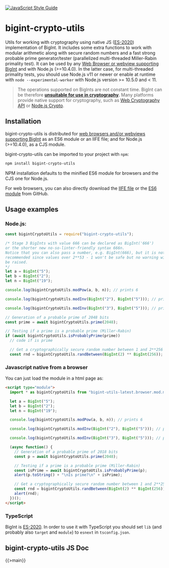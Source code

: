 [![JavaScript Style Guide](https://img.shields.io/badge/code_style-standard-brightgreen.svg)](https://standardjs.com)

# bigint-crypto-utils

Utils for working with cryptography using native JS ([ES-2020](https://tc39.es/ecma262/#sec-bigint-objects)) implementation of BigInt. It includes some extra functions to work with modular arithmetic along with secure random numbers and a fast strong probable prime generator/tester (parallelized multi-threaded Miller-Rabin primality test). It can be used by any [Web Browser or webview supporting BigInt](https://developer.mozilla.org/en-US/docs/Web/JavaScript/Reference/Global_Objects/BigInt#Browser_compatibility) and with Node.js (>=10.4.0). In the latter case, for multi-threaded primality tests, you should use Node.js v11 or newer or enable at runtime with `node --experimental-worker` with Node.js version >= 10.5.0 and < 11.

> The operations supported on BigInts are not constant time. BigInt can be therefore **[unsuitable for use in cryptography](https://www.chosenplaintext.ca/articles/beginners-guide-constant-time-cryptography.html).** Many platforms provide native support for cryptography, such as [Web Cryptography API](https://w3c.github.io/webcrypto/) or [Node.js Crypto](https://nodejs.org/dist/latest/docs/api/crypto.html).

## Installation

bigint-crypto-utils is distributed for [web browsers and/or webviews supporting BigInt](https://developer.mozilla.org/en-US/docs/Web/JavaScript/Reference/Global_Objects/BigInt#Browser_compatibility) as an ES6 module or an IIFE file; and for Node.js (>=10.4.0), as a CJS module.

bigint-crypto-utils can be imported to your project with `npm`:

```bash
npm install bigint-crypto-utils
```

NPM installation defaults to the minified ES6 module for browsers and the CJS one for Node.js.

For web browsers, you can also directly download the [IIFE file](https://raw.githubusercontent.com/juanelas/bigint-crypto-utils/master/lib/index.browser.bundle.js) or the [ES6 module](https://raw.githubusercontent.com/juanelas/bigint-crypto-utils/master/lib/index.browser.bundle.mod.js) from GitHub.

## Usage examples

### Node.js:

```javascript
const bigintCryptoUtils = require("bigint-crypto-utils");

/* Stage 3 BigInts with value 666 can be declared as BigInt('666')
or the shorter new no-so-linter-friendly syntax 666n.
Notice that you can also pass a number, e.g. BigInt(666), but it is not
recommended since values over 2**53 - 1 won't be safe but no warning will
be raised.
*/
let a = BigInt("5");
let b = BigInt("2");
let n = BigInt("19");

console.log(bigintCryptoUtils.modPow(a, b, n)); // prints 6

console.log(bigintCryptoUtils.modInv(BigInt("2"), BigInt("5"))); // prints 3

console.log(bigintCryptoUtils.modInv(BigInt("3"), BigInt("5"))); // prints 2

// Generation of a probable prime of 2048 bits
const prime = await bigintCryptoUtils.prime(2048);

// Testing if a prime is a probable prime (Miller-Rabin)
if (await bigintCryptoUtils.isProbablyPrime(prime))
  // code if is prime

  // Get a cryptographically secure random number between 1 and 2**256 bits.
  const rnd = bigintCryptoUtils.randBetween(BigInt(2) ** BigInt(256));
```

### Javascript native from a browser

You can just load the module in a html page as:

```html
<script type="module">
  import * as bigintCryptoUtils from "bigint-utils-latest.browser.mod.min.js";

  let a = BigInt("5");
  let b = BigInt("2");
  let n = BigInt("19");

  console.log(bigintCryptoUtils.modPow(a, b, n)); // prints 6

  console.log(bigintCryptoUtils.modInv(BigInt("2"), BigInt("5"))); // prints 3

  console.log(bigintCryptoUtils.modInv(BigInt("3"), BigInt("5"))); // prints 2

  (async function() {
    // Generation of a probable prime of 2018 bits
    const p = await bigintCryptoUtils.prime(2048);

    // Testing if a prime is a probable prime (Miller-Rabin)
    const isPrime = await bigintCryptoUtils.isProbablyPrime(p);
    alert(p.toString() + "\nIs prime?\n" + isPrime);

    // Get a cryptographically secure random number between 1 and 2**256 bits.
    const rnd = bigintCryptoUtils.randBetween(BigInt(2) ** BigInt(256));
    alert(rnd);
  })();
</script>
```

### TypeScript

BigInt is [ES-2020](https://tc39.es/ecma262/#sec-bigint-objects). In order to use it with TypeScript you should set `lib` (and probably also `target` and `module`) to `esnext` in `tsconfig.json`.

## bigint-crypto-utils JS Doc

{{>main}}

